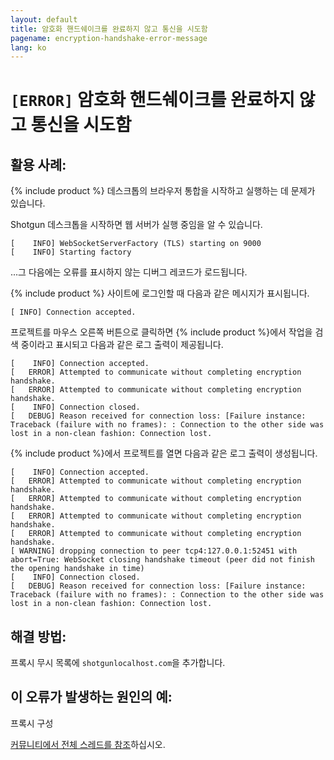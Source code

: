 ```yaml
---
layout: default
title: 암호화 핸드쉐이크를 완료하지 않고 통신을 시도함
pagename: encryption-handshake-error-message
lang: ko
---
```


# `[ERROR]` 암호화 핸드쉐이크를 완료하지 않고 통신을 시도함

## 활용 사례:

{% include product %} 데스크톱의 브라우저 통합을 시작하고 실행하는 데 문제가 있습니다.

Shotgun 데스크톱을 시작하면 웹 서버가 실행 중임을 알 수 있습니다.

```
[    INFO] WebSocketServerFactory (TLS) starting on 9000
[    INFO] Starting factory
```

...그 다음에는 오류를 표시하지 않는 디버그 레코드가 로드됩니다.

{% include product %} 사이트에 로그인할 때 다음과 같은 메시지가 표시됩니다.

```
[ INFO] Connection accepted.
```

프로젝트를 마우스 오른쪽 버튼으로 클릭하면 {% include product %}에서 작업을 검색 중이라고 표시되고 다음과 같은 로그 출력이 제공됩니다.

```
[    INFO] Connection accepted.
[   ERROR] Attempted to communicate without completing encryption handshake.
[   ERROR] Attempted to communicate without completing encryption handshake.
[    INFO] Connection closed.
[   DEBUG] Reason received for connection loss: [Failure instance: Traceback (failure with no frames): : Connection to the other side was lost in a non-clean fashion: Connection lost.
```

{% include product %}에서 프로젝트를 열면 다음과 같은 로그 출력이 생성됩니다.

```
[    INFO] Connection accepted.
[   ERROR] Attempted to communicate without completing encryption handshake.
[   ERROR] Attempted to communicate without completing encryption handshake.
[   ERROR] Attempted to communicate without completing encryption handshake.
[   ERROR] Attempted to communicate without completing encryption handshake.
[ WARNING] dropping connection to peer tcp4:127.0.0.1:52451 with abort=True: WebSocket closing handshake timeout (peer did not finish the opening handshake in time)
[    INFO] Connection closed.
[   DEBUG] Reason received for connection loss: [Failure instance: Traceback (failure with no frames): : Connection to the other side was lost in a non-clean fashion: Connection lost.
```

## 해결 방법:

프록시 무시 목록에 `shotgunlocalhost.com`을 추가합니다.

## 이 오류가 발생하는 원인의 예:

프록시 구성

[커뮤니티에서 전체 스레드를 참조](https://community.shotgridsoftware.com/t/shotgun-desktop-browser-integration/3574)하십시오.

